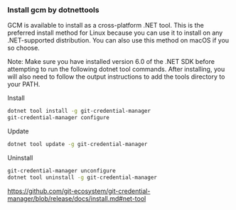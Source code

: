 

### Install gcm by dotnettools
GCM is available to install as a cross-platform .NET tool. This is the preferred install method for Linux because you can use it to install on any .NET-supported distribution. You can also use this method on macOS if you so choose.

Note: Make sure you have installed version 6.0 of the .NET SDK before attempting to run the following dotnet tool commands. After installing, you will also need to follow the output instructions to add the tools directory to your PATH.

Install
```bash
dotnet tool install -g git-credential-manager
git-credential-manager configure
```
Update
```bash
dotnet tool update -g git-credential-manager
```
Uninstall
```bash
git-credential-manager unconfigure
dotnet tool uninstall -g git-credential-manager
```

https://github.com/git-ecosystem/git-credential-manager/blob/release/docs/install.md#net-tool
